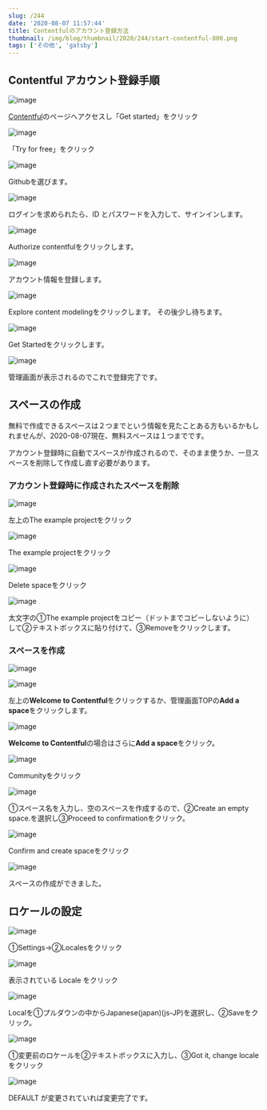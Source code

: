 ```yaml
---
slug: /244
date: '2020-08-07 11:57:44'
title: Contentfulのアカウント登録方法
thumbnail: /img/blog/thumbnail/2020/244/start-contentful-800.png
tags: ['その他', 'gatsby']
---
```

## Contentful アカウント登録手順

![image](/img/blog/contents/2020/08/2.jpg)

[Contentful](https://www.contentful.com/)のページへアクセスし「Get started」をクリック

![image](/img/blog/contents/2020/08/IMG_1617.jpg)

「Try for free」をクリック

![image](/img/blog/contents/2020/08/4.jpg)

Githubを選びます。

![image](/img/blog/contents/2020/08/image-9.png)

ログインを求められたら、ID とパスワードを入力して、サインインします。

![image](/img/blog/contents/2020/08/6.jpg)

Authorize contentfulをクリックします。

![image](/img/blog/contents/2020/08/9.jpg)

アカウント情報を登録します。

![image](/img/blog/contents/2020/08/8.jpg)

Explore content modelingをクリックします。
その後少し待ちます。

![image](/img/blog/contents/2020/08/9-1.jpg)

Get Startedをクリックします。

![image](/img/blog/contents/2020/08/image-10.png)

管理画面が表示されるのでこれで登録完了です。

## スペースの作成

無料で作成できるスペースは２つまでという情報を見たことある方もいるかもしれませんが、2020-08-07現在、無料スペースは１つまでです。

アカウント登録時に自動でスペースが作成されるので、そのまま使うか、一旦スペースを削除して作成し直す必要があります。

### アカウント登録時に作成されたスペースを削除

![image](/img/blog/contents/2020/08/image-11.png)

左上のThe example projectをクリック

![image](/img/blog/contents/2020/08/18_2.jpg)

The example projectをクリック

![image](/img/blog/contents/2020/08/20.jpg)

Delete spaceをクリック

![image](/img/blog/contents/2020/08/21.jpg)

太文字の①The example projectをコピー（ドットまでコピーしないように）して②テキストボックスに貼り付けて、③Removeをクリックします。

### スペースを作成
![image](/img/blog/contents/2020/08/image-12.png)

![image](/img/blog/contents/2020/08/23.jpg)

左上の**Welcome to Contentful**をクリックするか、管理画面TOPの**Add a space**をクリックします。

![image](/img/blog/contents/2020/08/24.jpg)

**Welcome to Contentful**の場合はさらに**Add a space**をクリック。

![image](/img/blog/contents/2020/08/25.jpg)

Communityをクリック

![image](/img/blog/contents/2020/08/26-1.jpg)

①スペース名を入力し、空のスペースを作成するので、②Create an empty space.を選択し③Proceed to confirmationをクリック。

![image](/img/blog/contents/2020/08/image-14.png)

Confirm and create spaceをクリック

![image](/img/blog/contents/2020/08/image-15.png)

スペースの作成ができました。

## ロケールの設定

![image](/img/blog/contents/2020/08/27.jpg)

①Settings→②Localesをクリック

![image](/img/blog/contents/2020/08/28.jpg)

表示されている Locale をクリック

![image](/img/blog/contents/2020/08/29.jpg)

Localを①プルダウンの中からJapanese(japan)(js-JP)を選択し、②Saveをクリック。

![image](/img/blog/contents/2020/08/30.jpg)

①変更前のロケールを②テキストボックスに入力し、③Got it, change localeをクリック

![image](/img/blog/contents/2020/08/image-16.png)

DEFAULT が変更されていれば変更完了です。
